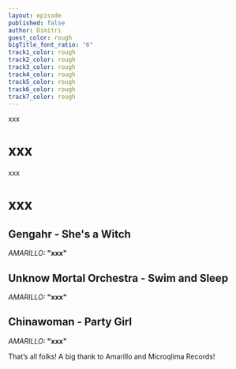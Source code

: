 ```yaml
---
layout: episode
published: false
author: Dimitri
guest_color: rough
bigTitle_font_ratio: "6"
track1_color: rough
track2_color: rough
track3_color: rough
track4_color: rough
track5_color: rough
track6_color: rough
track7_color: rough
---
```


<p id="introduction">xxx</p>
 
# xxx

xxx
 
# xxx

## Gengahr - She's a Witch
_AMARILLO:_ **"**xxx**"**
 
## Unknow Mortal Orchestra - Swim and Sleep
_AMARILLO:_ **"**xxx**"**
 
## Chinawoman - Party Girl
_AMARILLO:_ **"**xxx**"**
 
<p id="outroduction">
That’s all folks! A big thank to Amarillo and Microqlima Records! 
</p>
